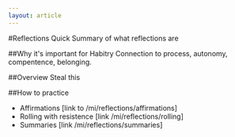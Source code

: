 ```yaml
---
layout: article
---
```


#Reflections
Quick Summary of what reflections are

##Why it's important for Habitry
Connection to process, autonomy, compentence, belonging.

##Overview
Steal this

##How to practice
- Affirmations [link to /mi/reflections/affirmations]
- Rolling with resistence [link /mi/reflections/rolling]
- Summaries [link /mi/reflections/summaries]